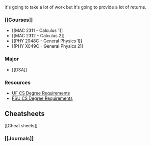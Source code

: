 It's going to take a lot of work but it's going to provide a lot of returns.
### [[Courses]]
- [[MAC 2311 - Calculus 1]]
- [[MAC 2312 - Calculus 2]]
- [[PHY 2048C - General Physics 1]]
- [[PHY X049C - General Physics 2]]
### Major
- [[DSA]]

### Resources
- [UF CS Degree Requirements](https://catalog.ufl.edu/UGRD/colleges-schools/UGENG/CPS_BSCS/)
- [FSU CS Degree Requirements](https://www.cs.fsu.edu/academics/undergraduate-programs/bscs-degree-requirements/)
## Cheatsheets
[[Cheat sheets]]
### [[Journals]]